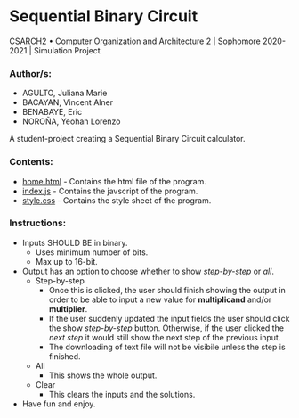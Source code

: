 # Sequential Binary Circuit

CSARCH2 • Computer Organization and Architecture 2 | Sophomore 2020-2021 | Simulation Project

### Author/s:

- AGULTO, Juliana Marie
- BACAYAN, Vincent Alner
- BENABAYE, Eric
- NOROÑA, Yeohan Lorenzo

A student-project creating a Sequential Binary Circuit calculator.

### Contents:

- [home.html](home.html) - Contains the html file of the program.
- [index.js](index.js) - Contains the javscript of the program.
- [style.css](style.css) - Contains the style sheet of the program.

### Instructions:

- Inputs SHOULD BE in binary.
  - Uses minimum number of bits.
  - Max up to 16-bit.
- Output has an option to choose whether to show _step-by-step_ or _all_.
  - Step-by-step
    - Once this is clicked, the user should finish showing the output in order to be able to input a new value for **multiplicand** and/or **multiplier**.
    - If the user suddenly updated the input fields the user should click the show _step-by-step_ button. Otherwise, if the user clicked the _next step_ it would still show the next step of the previous input.
    - The downloading of text file will not be visibile unless the step is finished.
  - All
    - This shows the whole output.
  - Clear
    - This clears the inputs and the solutions.
- Have fun and enjoy.
